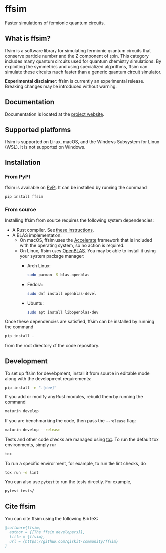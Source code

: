 # ffsim

Faster simulations of fermionic quantum circuits.

## What is ffsim?

ffsim is a software library for simulating fermionic quantum circuits that conserve particle number
and the Z component of spin. This category includes many quantum circuits used for quantum chemistry simulations.
By exploiting the symmetries and using specialized algorithms, ffsim can simulate these circuits much faster
than a generic quantum circuit simulator.

**Experimental disclaimer**: ffsim is currently an experimental release. Breaking changes may be introduced without warning.

## Documentation

Documentation is located at the [project website](https://qiskit-community.github.io/ffsim/).

## Supported platforms

ffsim is supported on Linux, macOS, and the Windows Subsystem for Linux (WSL). It is not supported on Windows.

## Installation

### From PyPI

ffsim is available on [PyPI](https://pypi.org/project/ffsim/). It can be installed by running the command

```bash
pip install ffsim
```

### From source

Installing ffsim from source requires the following system dependencies:

- A Rust compiler. See [these instructions](https://www.rust-lang.org/tools/install).
- A BLAS implementation.
  - On macOS, ffsim uses the [Accelerate](https://developer.apple.com/documentation/accelerate) framework that is included with the operating system, so no action is required.
  - On Linux, ffsim uses [OpenBLAS](https://www.openblas.net/). You may be able to install it using your system package manager:
    - Arch Linux:

      ```bash
      sudo pacman -S blas-openblas
      ```

    - Fedora:

      ```bash
      sudo dnf install openblas-devel
      ```

    - Ubuntu:

      ```bash
      sudo apt install libopenblas-dev
      ```

Once these dependencies are satisfied, ffsim can be installed by running the command

```bash
pip install .
```

from the root directory of the code repository.

## Development

To set up ffsim for development, install it from source in editable mode along with the development requirements:

```bash
pip install -e ".[dev]"
```

If you add or modify any Rust modules, rebuild them by running the command

```bash
maturin develop
```

If you are benchmarking the code, then pass the `--release` flag:

```bash
maturin develop --release
```

Tests and other code checks are managed using [tox](https://tox.wiki/en/latest/).
To run the default tox environments, simply run

```bash
tox
```

To run a specific environment, for example, to run the lint checks, do

```bash
tox run -e lint
```

You can also use `pytest` to run the tests directly. For example,

```bash
pytest tests/
```

## Cite ffsim

You can cite ffsim using the following BibTeX:

```bibtex
@software{ffsim,
  author = {{The ffsim developers}},
  title = {ffsim},
  url = {https://github.com/qiskit-community/ffsim}
}
```
